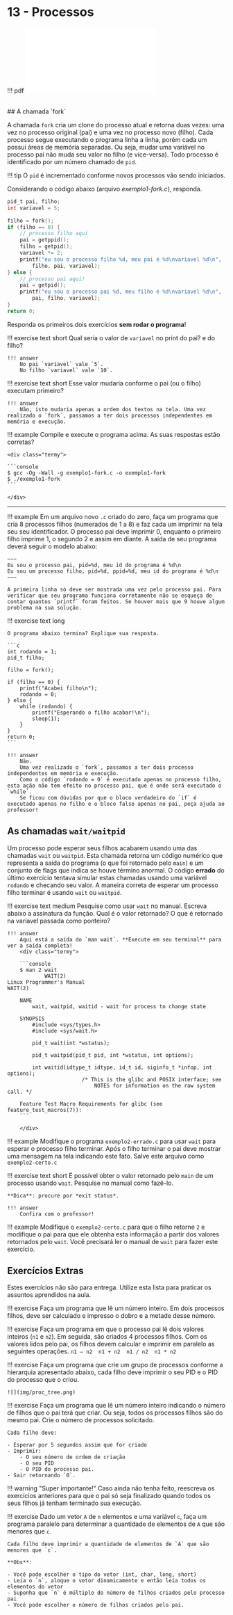 # 13 - Processos

!!! pdf
    ![](slides.pdf)

<br>
## A chamada `fork`

A chamada `fork` cria um clone do processo atual e retorna duas vezes: uma vez no processo original (pai) e uma vez no processo novo (filho). Cada processo segue executando o programa linha a linha, porém cada um possui áreas de memória separadas. Ou seja, mudar uma variável no processo pai não muda seu valor no filho (e vice-versa). Todo processo é identificado por um número chamado de `pid`.

!!! tip 
    O `pid` é incrementado conforme novos processos vão sendo iniciados.

Considerando o código abaixo (arquivo *exemplo1-fork.c*), responda.

```c
pid_t pai, filho;
int variavel = 5;

filho = fork();
if (filho == 0) {
    // processo filho aqui
    pai = getppid();
    filho = getpid();
    variavel *= 2;
    printf("eu sou o processo filho %d, meu pai é %d\nvariavel %d\n",
        filho, pai, variavel);
} else {
    // processo pai aqui!
    pai = getpid();
    printf("eu sou o processo pai %d, meu filho é %d\nvariavel %d\n",
        pai, filho, variavel);
}
return 0;
```

Responda os primeiros dois exercícios **sem rodar o programa**!

!!! exercise text short
    Qual seria o valor de `variavel` no print do pai? e do filho?

    !!! answer
        No pai `variavel` vale `5`.
        No filho `variavel` vale `10`.

!!! exercise text short
    Esse valor mudaria conforme o pai (ou o filho) executam primeiro?

    !!! answer
        Não, isto mudaria apenas a ordem dos textos na tela. Uma vez realizado o `fork`, passamos a ter dois processos independentes em memória e execução.

!!! example
    Compile e execute o programa acima. As suas respostas estão corretas?

    <div class="termy">

    ```console
    $ gcc -Og -Wall -g exemplo1-fork.c -o exemplo1-fork
    $ ./exemplo1-fork
    ```

    </div>

------------------

!!! example
     Em um arquivo novo `.c` criado do zero, faça um programa que cria 8 processos filhos (numerados de 1 a 8) e faz cada um imprimir na tela seu seu identificador. O processo pai deve imprimir 0, enquanto o primeiro filho imprime 1, o segundo 2 e assim em diante. A saída de seu programa deverá seguir o modelo abaixo:

    ~~~
    Eu sou o processo pai, pid=%d, meu id do programa é %d\n
    Eu sou um processo filho, pid=%d, ppid=%d, meu id do programa é %d\n
    ~~~

    A primeira linha só deve ser mostrada uma vez pelo processo pai. Para verificar que seu programa funciona corretamente não se esqueça de contar quantos `printf` foram feitos. Se houver mais que 9 houve algum problema na sua solução.


!!! exercise text long

    O programa abaixo termina? Explique sua resposta.

    ```c
    int rodando = 1;
    pid_t filho;

    filho = fork();

    if (filho == 0) {
        printf("Acabei filho\n");
        rodando = 0;
    } else {
        while (rodando) {
            printf("Esperando o filho acabar!\n");
            sleep(1);
        }
    }
    return 0;
    ```

    !!! answer
        Não.
        Uma vez realizado o `fork`, passamos a ter dois processo independentes em memória e execução.
        Como o código `rodando = 0` é executado apenas no processo filho, esta ação não tem efeito no processo pai, que é onde será executado o `while`.
        Se ficou com dúvidas por que o bloco verdadeiro do `if` é executado apenas no filho e o bloco falso apenas no pai, peça ajuda ao professor!

<!-- !!! progress
    Próxima seção -->

## As chamadas `wait/waitpid`

Um processo pode esperar seus filhos acabarem usando uma das chamadas `wait` ou `waitpid`. Esta chamada retorna um código numérico que representa a saída do programa (o que foi retornado pelo `main`) e um conjunto de flags que indica se houve término anormal. O código **errado** do último exercício tentava simular estas chamadas usando uma variável `rodando` e checando seu valor. A maneira correta de esperar um processo filho terminar é usando `wait` ou `waitpid`.

!!! exercise text medium
    Pesquise como usar `wait` no manual. Escreva abaixo a assinatura da função. Qual é o valor retornado? O que é retornado na varíavel passada como ponteiro?
    
    !!! answer
        Aqui está a saída do `man wait`. **Execute em seu terminal** para ver a saída completa!
        <div class="termy">

        ```console
        $ man 2 wait
                WAIT(2)                                                                                   Linux Programmer's Manual                                                                                   WAIT(2)

        NAME
            wait, waitpid, waitid - wait for process to change state

        SYNOPSIS
            #include <sys/types.h>
            #include <sys/wait.h>

            pid_t wait(int *wstatus);

            pid_t waitpid(pid_t pid, int *wstatus, int options);

            int waitid(idtype_t idtype, id_t id, siginfo_t *infop, int options);
                            /* This is the glibc and POSIX interface; see
                                NOTES for information on the raw system call. */

        Feature Test Macro Requirements for glibc (see feature_test_macros(7)):
        ```

        </div>

!!! example
    Modifique o programa `exemplo2-errado.c` para usar `wait` para esperar o processo filho terminar. Após o filho terminar o pai deve mostrar uma mensagem na tela indicando este fato. Salve este arquivo como `exemplo2-certo.c`

!!! exercise text short
    É possível obter o valor retornado pelo `main` de um processo usando `wait`. Pesquise no manual como fazê-lo.

    **Dica**: procure por *exit status*.

    !!! answer
        Confira com o professor!

!!! example
    Modifique o `exemplo2-certo.c` para que o filho retorne `2` e modifique o pai para que ele obtenha esta informação a partir dos valores retornados pelo `wait`. Você precisará ler o manual de `wait` para fazer este exercício.

## Exercícios Extras

Estes exercícios não são para entrega. Utilize esta lista para praticar os assuntos aprendidos na aula.

!!! exercise
    Faça um programa que lê um número inteiro. Em dois processos filhos, deve ser calculado e impresso o dobro e a metade desse número.

!!! exercise
    Faça um programa em que o processo pai lê dois valores inteiros (`n1` e `n2`). Em seguida, são criados 4 processos filhos. Com os valores lidos pelo pai, os filhos devem calcular e imprimir em paralelo as seguintes operações.
    ```
    n1 – n2 
    n1 + n2 
    n1 / n2 
    n1 * n2 
    ```

!!! exercise
    Faça um programa que crie um grupo de processos conforme a hierarquia apresentado abaixo, cada filho deve imprimir o seu PID e o PID do processo que o criou.

    ![](img/proc_tree.png)

!!! exercise
    Faça um programa que lê um número inteiro indicando o número de filhos que o pai terá que criar. Ou seja, todos os processos filhos são do mesmo pai. Crie o número de processos solicitado.
    
    Cada filho deve:

    - Esperar por 5 segundos assim que for criado
    - Imprimir:
        - O seu número de ordem de criação
        - O seu PID
        - O PID do processo pai. 
    - Sair retornando `0`.


!!! warning "Super importante!"
    Caso ainda não tenha feito, reescreva os exercícios anteriores para que o pai só seja finalizado quando todos os seus filhos já tenham terminado sua execução.

!!! exercise
    Dado um vetor `A` de `n` elementos e uma variável `c`, faça um programa paralelo para determinar a quantidade de elementos de `A` que são menores que `c`.

    Cada filho deve imprimir a quantidade de elementos de `A` que são menores que `c`.

    **Obs**:
    
    - Você pode escolher o tipo do vetor (int, char, long, short)
    - Leia o `n`, aloque o vetor dinamicamente e então leia todos os elementos do vetor
    - Suponha que `n` é múltiplo do número de filhos criados pelo processo pai
    - Você pode escolher o número de filhos criados pelo pai.